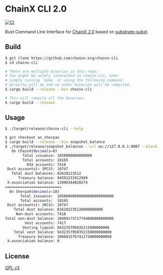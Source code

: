 # ChainX CLI 2.0

[![CI](https://github.com/chainx-org/ChainX/workflows/ci/badge.svg)](https://github.com/chainx-org/ChainX/actions?workflow=ci)

Rust Command Line Interface for [ChainX 2.0](https://github.com/chainx-org/ChainX/tree/develop-2.0) based on [substrate-subxt](https://github.com/paritytech/substrate-subxt).

## Build

```bash
$ git clone https://github.com/chainx-org/chainx-cli
$ cd chainx-cli

# There are multiple binaries in this repo.
# You might be solely interested in chainx-cli, then
# simply running `make` or using the following command
# directly will do and no other binaries will be compiled.
$ cargo build --release --bin chainx-cli

# This will compile all the binaries.
$ cargo build --release
```

## Usage

```bash
$ ./target/release/chainx-cli --help
```

```bash
$ git checkout on_sherpax
$ cargo build --release --bin snapshot_balance
$ ./target/release/snapshot_balances --url ws://127.0.0.1:8087 --block-number 2761158
   On ChainX(decimals=8)  
        Total issuance: 1050000000000000
        Total accounts: 18165
          KSX accounts: 7418
 Dust accounts(< 1PCX): 10747
   Total dust balances: 82628223512
      Treasury balance: 94591231912999
 X-association balance: 12090344828274
==========================
  On SherpaX(decimals=18) 
       Total issuance:  10500000000000000000000000
       Total accounts:  18165
 Dust accounts(< 1KCX): 10747
    Total dust balance: 826282235120000000000
     Non-dust accounts: 7418
Total non-dust balance: 10499173717764880000000000
         Vest accounts: 7417
        Vesting liquid: 943235795035215000000000
    Total vest balance: 9432357950352150000000000
      Treasury balance: 1066815767412730000000000
 X-association balance: 0
```
## License

[GPL v3](./LICENSE)
